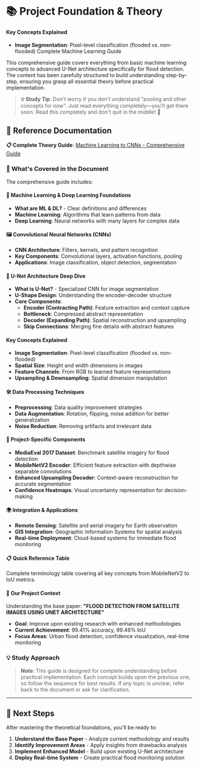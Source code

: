 # 📚 Project Foundation & Theory

#### **Key Concepts Explained**

- **Image Segmentation**: Pixel-level classification (flooded vs. non-flooded) Complete Machine Learning Guide

This comprehensive guide covers everything from basic machine learning concepts to advanced U-Net architecture specifically for flood detection. The content has been carefully structured to build understanding step-by-step, ensuring you grasp all essential theory before practical implementation.

> **💡 Study Tip**: Don't worry if you don't understand "pooling and other concepts for now". Just read everything completely—you'll get there soon. Read this completely and don't quit in the middle! 🙂

## 📖 Reference Documentation

**📋 Complete Theory Guide**: [Machine Learning to CNNs - Comprehensive Guide](https://docs.google.com/document/d/1fJHY9R8JRklkm6GTYe0VnWIoMTdutMUqAGqCO-pwFIE/edit?usp=sharing)

### 🎯 What's Covered in the Document

The comprehensive guide includes:

#### **🔬 Machine Learning & Deep Learning Foundations**

- **What are ML & DL?** - Clear definitions and differences
- **Machine Learning**: Algorithms that learn patterns from data
- **Deep Learning**: Neural networks with many layers for complex data

#### **🖼️ Convolutional Neural Networks (CNNs)**

- **CNN Architecture**: Filters, kernels, and pattern recognition
- **Key Components**: Convolutional layers, activation functions, pooling
- **Applications**: Image classification, object detection, segmentation

#### **🎯 U-Net Architecture Deep Dive**

- **What is U-Net?** - Specialized CNN for image segmentation
- **U-Shape Design**: Understanding the encoder-decoder structure
- **Core Components**:
  - **Encoder (Contracting Path)**: Feature extraction and context capture
  - **Bottleneck**: Compressed abstract representation
  - **Decoder (Expanding Path)**: Spatial reconstruction and upsampling
  - **Skip Connections**: Merging fine details with abstract features

#### **Key Concepts Explained**

- **Image Segmentation**: Pixel-level classification (flooded vs. non-flooded)
- **Spatial Size**: Height and width dimensions in images
- **Feature Channels**: From RGB to learned feature representations
- **Upsampling & Downsampling**: Spatial dimension manipulation

#### **🛠️ Data Processing Techniques**

- **Preprocessing**: Data quality improvement strategies
- **Data Augmentation**: Rotation, flipping, noise addition for better generalization
- **Noise Reduction**: Removing artifacts and irrelevant data

#### **🎯 Project-Specific Components**

- **MediaEval 2017 Dataset**: Benchmark satellite imagery for flood detection
- **MobileNetV2 Encoder**: Efficient feature extraction with depthwise separable convolutions
- **Enhanced Upsampling Decoder**: Context-aware reconstruction for accurate segmentation
- **Confidence Heatmaps**: Visual uncertainty representation for decision-making

#### **🌍 Integration & Applications**

- **Remote Sensing**: Satellite and aerial imagery for Earth observation
- **GIS Integration**: Geographic Information Systems for spatial analysis
- **Real-time Deployment**: Cloud-based systems for immediate flood monitoring

#### **📋 Quick Reference Table**

Complete terminology table covering all key concepts from MobileNetV2 to IoU metrics.

#### **🎯 Our Project Context**

Understanding the base paper: **"FLOOD DETECTION FROM SATELLITE IMAGES USING UNET ARCHITECTURE"**

- **Goal**: Improve upon existing research with enhanced methodologies
- **Current Achievement**: 99.41% accuracy, 99.46% IoU
- **Focus Areas**: Urban flood detection, confidence visualization, real-time monitoring

### 💡 Study Approach

> **Note**: This guide is designed for complete understanding before practical implementation. Each concept builds upon the previous one, so follow the sequence for best results. If any topic is unclear, refer back to the document or ask for clarification.

---

## 🚀 Next Steps

After mastering the theoretical foundations, you'll be ready to:

1. **Understand the Base Paper** - Analyze current methodology and results
2. **Identify Improvement Areas** - Apply insights from drawbacks analysis
3. **Implement Enhanced Model** - Build upon existing U-Net architecture
4. **Deploy Real-time System** - Create practical flood monitoring solution
